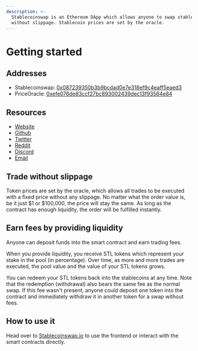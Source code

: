 ```yaml
---
description: >-
  Stablecoinswap is an Ethereum DApp which allows anyone to swap stablecoins
  without slippage. Stablecoin prices are set by the oracle.
---
```


# Getting started

## Addresses

* Stablecoinswap: [0x087239350b3b9bcdad0e7e318ef9c4eaff5eaed3](https://etherscan.io/address/0x087239350b3b9bcdad0e7e318ef9c4eaff5eaed3)
* PriceOracle: [0xefe076de83ccf27bc893002439dec13f93564e84](https://etherscan.io/address/0xefe076de83ccf27bc893002439dec13f93564e84)

## Resources

* [Website](https://stablecoinswap.io)
* [Github](https://github.com/stablecoinswap)
* [Twitter](https://twitter.com/stableswapdex)
* [Reddit](https://reddit.com/r/stablecoinswap)
* [Discord](http://discord.gg/hTmxYUJ)
* [Email](mailto:info@stablecoinswap.io)

## Trade without slippage

Token prices are set by the oracle, which allows all trades to be executed with a fixed price without any slippage. No matter what the order value is, be it just $1 or $100,000, the price will stay the same. As long as the contract has enough liquidity, the order will be fulfilled instantly.

## Earn fees by providing liquidity

Anyone can deposit funds into the smart contract and earn trading fees.

When you provide liquidity, you receive STL tokens which represent your stake in the pool \(in percentage\). Over time, as more and more trades are executed, the pool value and the value of your STL tokens grows.

You can redeem your STL tokens back into the stablecoins at any time. Note that the redemption \(withdrawal\) also bears the same fee as the normal swap. If this fee wasn't present, anyone could deposit one token into the contract and immediately withdraw it in another token for a swap without fees.

## How to use it

Head over to [Stablecoinswap.io](http://stablecoinswap.io) to use the frontend or interact with the smart contracts directly.

